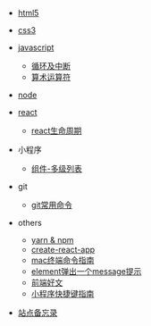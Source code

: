 - [html5](html5/)

* [css3](css3/)
* [javascript](javascript/)

     + [循环及中断](javascript/loop)
     + [算术运算符](javascript/operator)
* [node](node/)
* [react](react/)

    + [react生命周期](react/lifetime)

* 小程序

    + [组件-多级列表](miniprogram/component)

* git

    + [git常用命令](git/git常用命令)

* others

    + [yarn & npm](others/yarn)
    + [create-react-app](others/create-react-app)
    + [mac终端命令指南](others/mac终端命令指南)
    + [element弹出一个message提示](others/element)
    + [前端好文](others/前端好文)
    + [小程序快捷键指南](others/miniprogram)

* [站点备忘录](website)
